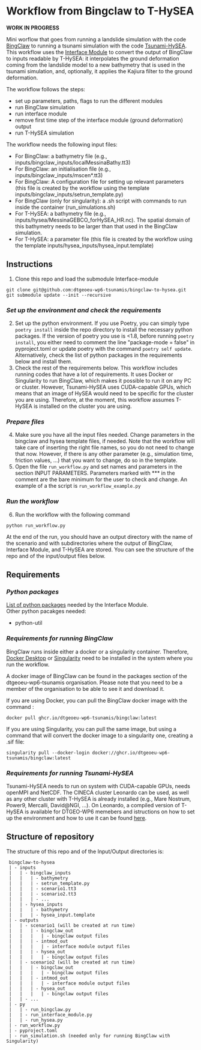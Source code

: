 # Workflow from Bingclaw to T-HySEA
**WORK IN PROGRESS**

Mini worflow that goes from running a landslide simulation with the code [BingClaw](https://github.com/norwegian-geotechnical-institute/BingCLAW_5.6.1) to running a tsunami simulation with the code [Tsunami-HySEA](https://github.com/edanya-uma/Tsunami-HySEA).   
This workflow uses the [Interface Module](https://github.com/dtgeoeu-wp6-tsunamis/Interface-module) to convert the output of BingClaw to inputs readable by T-HySEA: it interpolates the ground deformation coming from the landslide model to a new bathymetry that is used in the tsunami simulation, and, optionally, it applies the Kajiura filter to the ground deformation.

The workflow follows the steps:
 - set up parameters, paths, flags to run the different modules
 - run BingClaw simulation
 - run interface module 
 - remove first time step of the interface module (ground deformation) output
 - run T-HySEA simulation
   
The workflow needs the following input files:
 - For BingClaw: a bathymetry file (e.g., inputs/bingclaw_inputs/localMessinaBathy.tt3)   
 - For BingClaw: an initialisation file (e.g., inputs/bingclaw_inputs/mscen*.tt3)
 - For BingClaw: A configuration file for setting up relevant parameters  (this file is created by the workflow using the template inputs/bingclaw_inputs/setrun_template.py)   
 - For BingClaw (only for singularity): a .sh script with commands to run inside the container (run_simulations.sh)
 - For T-HySEA: a bathymetry file (e.g., inputs/hysea/MessinaGEBCO_forHySEA_HR.nc). The spatial domain of this bathymetry needs to be larger than that used in the BingClaw simulation.   
 - For T-HySEA: a parameter file (this file is created by the workflow using the template inputs/hysea_inputs/hysea_input.template) 
    
   
## Instructions   
 1. Clone this repo and load the submodule Interface-module
 ```
 git clone git@github.com:dtgeoeu-wp6-tsunamis/bingclaw-to-hysea.git
 git submodule update --init --recursive
 ```

### *Set up the environment and check the requirements*
2. Set up the python environment. If you use Poetry, you can simply type `poetry install` inside the repo directory to install the necessary python packages. If the version of poetry you use is <1.8, before running `poetry install`, you either need to comment the line "package-mode = false" in pyproject.toml or update poetry with the command `poetry self update`.    
Alternatively, check the list of python packages in the requirements below and install them.
3. Check the rest of the requirements below. This workflow includes running codes that have a lot of requirements. It uses Docker or Singularity to run BingClaw, which makes it possible to run it on any PC or cluster. However, Tsunami-HySEA uses CUDA-capable GPUs, which means that an image of HySEA would need to be specific for the cluster you are using. Therefore, at the moment, this workflow assumes T-HySEA is installed on the cluster you are using.   

### *Prepare files* 
4. Make sure you have all the input files needed. Change parameters in the bingclaw and hysea template files, if needed. Note that the workflow will take care of inserting the right file names, so you do not need to change that now. However, if there is any other parameter (e.g., simulation time, friction values, ...) that you want to change, do so in the template.
5. Open the file `run_workflow.py` and set names and parameters in the section INPUT PARAMETERS. Parameters marked with *** in the comment are the bare minimum for the user to check and change. An example of a the script is `run_workflow_example.py`

### *Run the workflow*
6. Run the workflow with the following command
```
python run_workflow.py
```   
At the end of the run, you should have an output directory with the name of the scenario and with subdirectories where the output of BingClaw, Interface Module, and T-HySEA are stored. You can see the structure of the repo and of the input/output files below.

## Requirements
### *Python packages*   
[List of python packages](https://github.com/dtgeoeu-wp6-tsunamis/Interface-module?tab=readme-ov-file#required-python-packages) needed by the Interface Module.    
Other python pacakges needed:   
- python-util

### *Requirements for running BingClaw*
BingClaw runs inside either a docker or a singularity container. Therefore, [Docker Desktop](https://docs.docker.com/) or [Singularity](https://docs.sylabs.io/guides/3.0/user-guide/index.html) need to be installed in the system where you run the workflow.   

A docker image of BingClaw can be found in the packages section of the dtgeoeu-wp6-tsunamis organisation. Please note that you need to be a member of the organisation to be able to see it and download it.

If you are using Docker, you can pull the BingClaw docker image with the command :
```
docker pull ghcr.io/dtgeoeu-wp6-tsunamis/bingclaw:latest
```
If you are using Singularity, you can pull the same image, but using a command that will convert the docker image to a singularity one, creating a .sif file:
```
singularity pull --docker-login docker://ghcr.io/dtgeoeu-wp6-tsunamis/bingclaw:latest
```
### *Requirements for running Tsunami-HySEA*
Tsunami-HySEA needs to run on system with CUDA-capable GPUs, needs openMPI and NetCDF. The CINECA cluster Leonardo can be used, as well as any other cluster with T-HySEA is already installed (e.g., Mare Nostrum, Power9, Mercalli, David@NGI, ...). On Leonardo, a compiled version of T-HySEA is available for DTGEO-WP6 memebers and istructions on how to set up the environment and how to use it can be found [here](https://dtgeoeu-wp6-tsunamis.github.io/dt-geo-wp6-docs/Tsunami-HySEA/leonardo/).

## Structure of repository
The structure of this repo and of the Input/Output directories is:
```
 bingclaw-to-hysea
 | - inputs
 |   | - bingclaw_inputs
 |   |   | - bathymetry
 |   |   | - setrun_template.py
 |   |   | - scenario1.tt3
 |   |   | - scenario2.tt3
 |   |   | - ...
 |   | - hysea_inputs
 |   |   | - bathymetry
 |   |   | - hysea_input.template
 | - outputs
 |   | - scenario1 (will be created at run time)
 |   |   | - bingclaw_out
 |   |   |   | - bingclaw output files
 |   |   | - intmod_out
 |   |   |   | - interface module output files
 |   |   | - hysea_out
 |   |   |   | - bingclaw output files
 |   | - scenario2 (will be created at run time)
 |   |   | - bingclaw_out
 |   |   |   | - bingclaw output files
 |   |   | - intmod_out
 |   |   |   | - interface module output files
 |   |   | - hysea_out
 |   |   |   | - bingclaw output files
 |   | - ...
 | - py
 |   | - run_bingclaw.py
 |   | - run_interface_module.py
 |   | - run_hysea.py
 | - run_workflow.py
 | - pyproject.toml
 | - run_simulation.sh (needed only for running BingClaw with Singularity)
 ```

